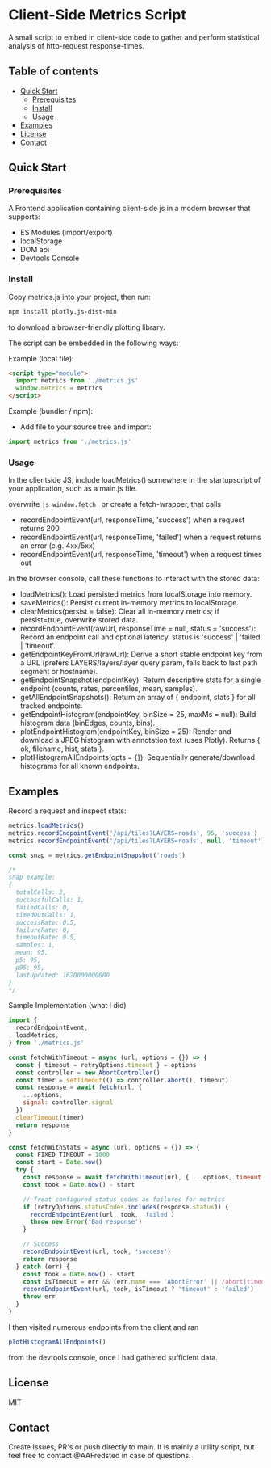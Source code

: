 # Client-Side Metrics Script

A small script to embed in client-side code to gather and perform statistical analysis of http-request response-times.

## Table of contents
- [Quick Start](#quick-start)
  - [Prerequisites](#prerequisites)
  - [Install](#install)
  - [Usage](#usage)
- [Examples](#examples)
- [License](#license)
- [Contact](#contact)

## Quick Start

### Prerequisites
A Frontend application containing client-side js in a modern browser
that supports:
  - ES Modules (import/export)
  - localStorage
  - DOM api
  - Devtools Console

### Install
Copy metrics.js into your project, then run:
```bash
npm install plotly.js-dist-min
```
to download a browser-friendly plotting library.

The script can be embedded in the following ways:

Example (local file):
```html
<script type="module">
  import metrics from './metrics.js'
  window.metrics = metrics
</script>
```

Example (bundler / npm):
- Add file to your source tree and import:
```javascript
import metrics from './metrics.js'
```

### Usage

In the clientside JS,
include loadMetrics() somewhere in the startupscript of your application, such as a main.js file.

overwrite ```js window.fetch ``` or create a fetch-wrapper, that calls 
  -  recordEndpointEvent(url, responseTime, 'success') when a request returns 200
  -  recordEndpointEvent(url, responseTime, 'failed')  when a request returns an error (e.g. 4xx/5xx)
  -  recordEndpointEvent(url, responseTime, 'timeout') when a request times out

In the browser console, call these functions to interact with the stored data:
- loadMetrics(): Load persisted metrics from localStorage into memory.
- saveMetrics(): Persist current in-memory metrics to localStorage.
- clearMetrics(persist = false): Clear all in-memory metrics; if persist=true, overwrite stored data.
- recordEndpointEvent(rawUrl, responseTime = null, status = 'success'): Record an endpoint call and optional latency. status is 'success' | 'failed' | 'timeout'.
- getEndpointKeyFromUrl(rawUrl): Derive a short stable endpoint key from a URL (prefers LAYERS/layers/layer query param, falls back to last path segment or hostname).
- getEndpointSnapshot(endpointKey): Return descriptive stats for a single endpoint (counts, rates, percentiles, mean, samples).
- getAllEndpointSnapshots(): Return an array of { endpoint, stats } for all tracked endpoints.
- getEndpointHistogram(endpointKey, binSize = 25, maxMs = null): Build histogram data (binEdges, counts, bins).
- plotEndpointHistogram(endpointKey, binSize = 25): Render and download a JPEG histogram with annotation text (uses Plotly). Returns { ok, filename, hist, stats }.
- plotHistogramAllEndpoints(opts = {}): Sequentially generate/download histograms for all known endpoints.



## Examples

Record a request and inspect stats:
```javascript
metrics.loadMetrics()
metrics.recordEndpointEvent('/api/tiles?LAYERS=roads', 95, 'success')
metrics.recordEndpointEvent('/api/tiles?LAYERS=roads', null, 'timeout')

const snap = metrics.getEndpointSnapshot('roads')

/*
snap example:
{
  totalCalls: 2,
  successfulCalls: 1,
  failedCalls: 0,
  timedOutCalls: 1,
  successRate: 0.5,
  failureRate: 0,
  timeoutRate: 0.5,
  samples: 1,
  mean: 95,
  p5: 95,
  p95: 95,
  lastUpdated: 1620000000000
}
*/
```
Sample Implementation (what I did)
```js
import {
  recordEndpointEvent,
  loadMetrics,
} from './metrics.js'

const fetchWithTimeout = async (url, options = {}) => {
  const { timeout = retryOptions.timeout } = options
  const controller = new AbortController()
  const timer = setTimeout(() => controller.abort(), timeout)
  const response = await fetch(url, {
    ...options,
    signal: controller.signal
  })
  clearTimeout(timer)
  return response
}

const fetchWithStats = async (url, options = {}) => {
  const FIXED_TIMEOUT = 1000
  const start = Date.now()
  try {
    const response = await fetchWithTimeout(url, { ...options, timeout: FIXED_TIMEOUT })
    const took = Date.now() - start

    // Treat configured status codes as failures for metrics
    if (retryOptions.statusCodes.includes(response.status)) {
      recordEndpointEvent(url, took, 'failed')
      throw new Error('Bad response')
    }

    // Success
    recordEndpointEvent(url, took, 'success')
    return response
  } catch (err) {
    const took = Date.now() - start
    const isTimeout = err && (err.name === 'AbortError' || /abort|timeout/i.test(String(err.message)))
    recordEndpointEvent(url, took, isTimeout ? 'timeout' : 'failed')
    throw err
  }
}
```
I then visited numerous endpoints from the client and ran
```js 
plotHistogramAllEndpoints()
```
from the devtools console, once I had gathered sufficient data. 

## License
MIT

## Contact
Create Issues, PR's or push directly to main. It is mainly a utility script, but feel free to contact  @AAFredsted in case of questions.